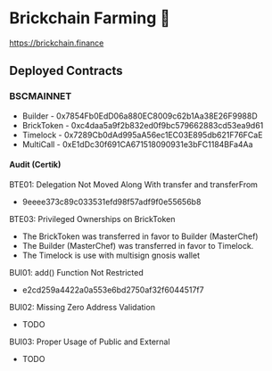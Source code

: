 # Brickchain Farming 🥞

https://brickchain.finance

## Deployed Contracts

### BSCMAINNET

- Builder - 0x7854Fb0EdD06a880EC8009c62b1Aa38E26F9988D
- BrickToken - 0xc4daa5a9f2b832ed0f9bc579662883cd53ea9d61
- Timelock - 0x7289Cb0dAd995aA56ec1EC03E895db621F76FCaE
- MultiCall - 0xE1dDc30f691CA671518090931e3bFC1184BFa4Aa

#### Audit (Certik)

BTE01: Delegation Not Moved Along With transfer and transferFrom

- 9eeee373c89c033531efd98f57adf9f0e55656b8

BTE03: Privileged Ownerships on BrickToken

- The BrickToken was transferred in favor to Builder (MasterChef)
- The Builder (MasterChef) was transferred in favor to Timelock.
- The Timelock is use with multisign gnosis wallet

BUI01: add() Function Not Restricted

- e2cd259a4422a0a553e6bd2750af32f6044517f7

BUI02: Missing Zero Address Validation

- TODO

BUI03: Proper Usage of Public and External

- TODO


